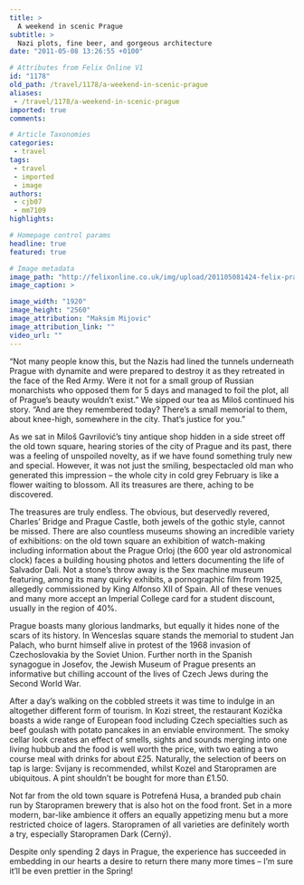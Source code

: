 ```yaml
---
title: >
  A weekend in scenic Prague
subtitle: >
  Nazi plots, fine beer, and gorgeous architecture
date: "2011-05-08 13:26:55 +0100"

# Attributes from Felix Online V1
id: "1178"
old_path: /travel/1178/a-weekend-in-scenic-prague
aliases:
 - /travel/1178/a-weekend-in-scenic-prague
imported: true
comments:

# Article Taxonomies
categories:
 - travel
tags:
 - travel
 - imported
 - image
authors:
 - cjb07
 - mm7109
highlights:

# Homepage control params
headline: true
featured: true

# Image metadata
image_path: "http://felixonline.co.uk/img/upload/201105081424-felix-prague.jpg"
image_caption: >

image_width: "1920"
image_height: "2560"
image_attribution: "Maksim Mijovic"
image_attribution_link: ""
video_url: ""
---
```


“Not many people know this, but the Nazis had lined the tunnels underneath Prague with dynamite and were prepared to destroy it as they retreated in the face of the Red Army. Were it not for a small group of Russian monarchists who opposed them for 5 days and managed to foil the plot, all of Prague’s beauty wouldn’t exist.” We sipped our tea as Miloš continued his story. “And are they remembered today? There’s a small memorial to them, about knee-high, somewhere in the city. That’s justice for you.”

As we sat in Miloš Gavrilović’s tiny antique shop hidden in a side street off the old town square, hearing stories of the city of Prague and its past, there was a feeling of unspoiled novelty, as if we have found something truly new and special. However, it was not just the smiling, bespectacled old man who generated this impression – the whole city in cold grey February is like a flower waiting to blossom. All its treasures are there, aching to be discovered.

The treasures are truly endless. The obvious, but deservedly revered, Charles’ Bridge and Prague Castle, both jewels of the gothic style, cannot be missed. There are also countless museums showing an incredible variety of exhibitions: on the old town square an exhibition of watch-making including information about the Prague Orloj (the 600 year old astronomical clock) faces a building housing photos and letters documenting the life of Salvador Dali. Not a stone’s throw away is the Sex machine museum featuring, among its many quirky exhibits, a pornographic film from 1925, allegedly commissioned by King Alfonso XII of Spain. All of these venues and many more accept an Imperial College card for a student discount, usually in the region of 40%.

Prague boasts many glorious landmarks, but equally it hides none of the scars of its history. In Wenceslas square stands the memorial to student Jan Palach, who burnt himself alive in protest of the 1968 invasion of Czechoslovakia by the Soviet Union. Further north in the Spanish synagogue in Josefov, the Jewish Museum of Prague presents an informative but chilling account of the lives of Czech Jews during the Second World War.

After a day’s walking on the cobbled streets it was time to indulge in an altogether different form of tourism. In Kozi street, the restaurant Kozička boasts a wide range of European food including Czech specialties such as beef goulash with potato pancakes in an enviable environment. The smoky cellar look creates an effect of smells, sights and sounds merging into one living hubbub and the food is well worth the price, with two eating a two course meal with drinks for about £25. Naturally, the selection of beers on tap is large: Svijany is recommended, whilst Kozel and Staropramen are ubiquitous. A pint shouldn’t be bought for more than £1.50.

Not far from the old town square is Potrefená Husa, a branded pub chain run by Staropramen brewery that is also hot on the food front. Set in a more modern, bar-like ambience it offers an equally appetizing menu but a more restricted choice of lagers. Staropramen of all varieties are definitely worth a try, especially Staropramen Dark (Cerný).

Despite only spending 2 days in Prague, the experience has succeeded in embedding in our hearts a desire to return there many more times – I’m sure it’ll be even prettier in the Spring!
